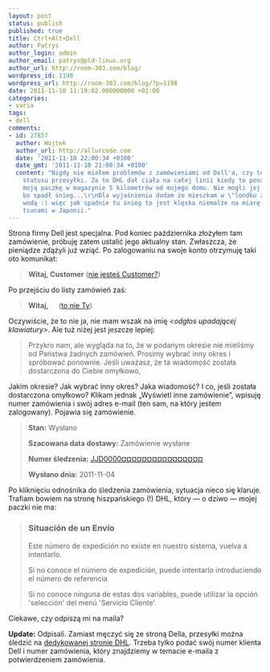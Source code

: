 ```yaml
---
layout: post
status: publish
published: true
title: Ctrl+Alt+Dell
author: Patrys
author_login: admin
author_email: patrys@pld-linux.org
author_url: http://room-303.com/blog/
wordpress_id: 1198
wordpress_url: http://room-303.com/blog/?p=1198
date: 2011-11-10 11:19:02.000000000 +01:00
categories:
- varia
tags:
- dell
comments:
- id: 27857
  author: Wojtek
  author_url: http://allurcode.com
  date: '2011-11-10 22:00:34 +0100'
  date_gmt: '2011-11-10 21:00:34 +0100'
  content: "Nigdy nie miałem problemów z zamówieniami od Dell'a, czy też śledzeniem
    statusu przesyłki. Za to DHL dał ciała na całej linii kiedy to ponad tydzień trzymali
    moją paczkę w magazynie 5 kilometrów od mojego domu. Nie mogli jej dostarczyć
    bo spadł śnieg...\r\nDla wyjaśnienia dodam że mieszkam w \"londku zdrój\" za małą
    wodą :) więc jak spadnie tu śnieg to jest klęska niemalże na miarę niedawnego
    tsunami w Japonii."
---
```

<p>Strona firmy Dell jest specjalna. Pod koniec października złożyłem tam zamówienie, próbuję zatem ustalić jego aktualny stan. Zwłaszcza, że pieniądze zdążyli już wziąć. Po zalogowaniu na swoje konto otrzymuję taki oto komunikat:</p>

<blockquote><p><b>Witaj, Customer</b> (<a href="#">nie jesteś Customer?</a>)</p></blockquote>

<p>Po przejściu do listy zamówień zaś:</p>

<blockquote><p><b>Witaj, &nbsp;&nbsp;&nbsp;&nbsp;</b> (<a href="#">to nie Ty</a>)</p></blockquote>

<p>Oczywiście, że to nie ja, nie mam wszak na imię <i>&lt;odgłos upadającej klawiatury&gt;</i>. Ale tuż niżej jest jeszcze lepiej:</p>

<blockquote><p>Przykro nam, ale wygląda na to, że w podanym okresie nie mieliśmy od Państwa żadnych zamówień. Prosimy wybrać inny okres i spróbować ponownie. Jeśli uważasz, że ta wiadomość została dostarczona do Ciebie omyłkowo,</p></blockquote>

<p>Jakim okresie? Jak wybrać inny okres? Jaka wiadomość? I co, jeśli została dostarczona omyłkowo? Klikam jednak „Wyświetl inne zamówienie”, wpisuję numer zamówienia i swój adres e-mail (ten sam, na który jestem zalogowany). Pojawia się zamówienie.</p>

<blockquote><p><b>Stan:</b> Wysłano</p>
<p><b>Szacowana data dostawy:</b> Zamówienie wysłane</p>
<p><b>Numer śledzenia:</b> <a href="#">JJD0000¤¤¤¤¤¤¤¤¤¤¤¤¤¤¤¤</a></p>
<p><b>Wysłano dnia:</b> 2011-11-04</p></blockquote>

<p>Po kliknięciu odnośnika do śledzenia zamówienia, sytuacja nieco się klaruje. Trafiam bowiem na stronę hiszpańskiego (!) DHL, który — o dziwo — mojej paczki nie ma:</p>

<blockquote><h3>Situación de un Envío</h3>
<p>Este número de expedición no existe en nuestro sistema, vuelva a intentarlo.</p>
<p>Si no conoce el número de expedición, puede intentarlo introduciendo el número de referencia</p>
<p>Si no conoce ninguna de estas dos variables, puede utilizar la opción 'selección' del menú 'Servicio Cliente'.</p></blockquote>

<p>Ciekawe, czy odpiszą mi na maila?</p>

<p><strong>Update:</strong> Odpisali. Zamiast męczyć się ze stroną Della, przesyłki można śledzić na <a href="http://www.dellpsc.dhl.com/dell_tracking/index.php">dedykowanej stronie DHL</a>. Trzeba tylko podać swój numer klienta Dell i numer zamówienia, który znajdziemy w temacie e-maila z potwierdzeniem zamówienia.</p>
